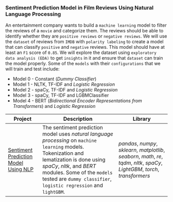 ### Sentiment Prediction Model in Film Reviews Using Natural Language Processing

An entertainment company wants to build a `machine learning` model to filter the reviews of a `movie` and categorize them. The reviews should be able to identify whether they are `positive reviews` or `negative reviews`. We will use the `dataset` of reviews from `IMDB` with `polarity labeling` to create a model that can classify `positive` and `negative` reviews. This model should have at least an `F1` score of `0.85`. We will explore the dataset using `exploratory data analysis (EDA)` to get `insights` in it and ensure that `dataset` can train the model properly. Some of the `models` with their `configurations` that we will train and test include:
- Model 0 - Constant (*Dummy Classifier*)
- Model 1 - NLTK, TF-IDF and *Logistic Regression*
- Model 2 - spaCy, TF-IDF and *Logistic Regression*
- Model 3 - spaCy, TF-IDF and LGBMClassifier
- Model 4 - BERT (*Bidirectional Encoder Representations from Transformers*) and *Logistic Regression*

| Project | Description | Library |
| ------- | ------- | ------- |
| [Sentiment Prediction Model Using NLP]() | The sentiment prediction model uses *natural language processing* on `machine learning` models. Tokenization and lematization is done using *spaCy*, *nltk*, and *BERT* modules. Some of the `models` tested are `dummy classifier`, `logistic regression` and `lightGBM`. | *pandas*, *numpy*, *sklearn*, *matplotlib*, *seaborn*, *math*, *re*, *tqdm*, *nltk*, *spaCy*, *LightGBM*, *torch*, *transformers* |